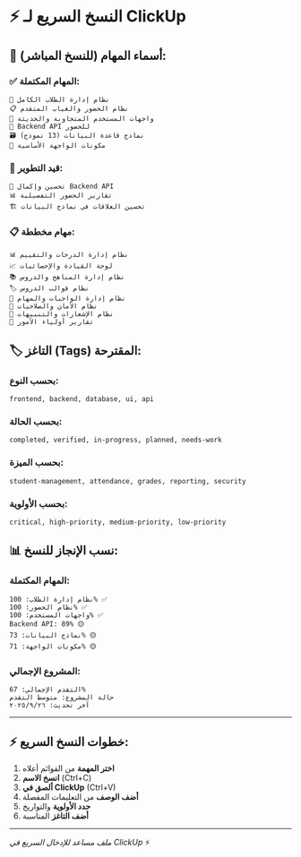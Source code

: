 # ⚡ النسخ السريع لـ ClickUp

## 🎯 أسماء المهام (للنسخ المباشر):

### ✅ المهام المكتملة:
```
👥 نظام إدارة الطلاب الكامل
📋 نظام الحضور والغياب المتقدم  
🎨 واجهات المستخدم المتجاوبة والحديثة
🔧 Backend API للحضور
🗃️ نماذج قاعدة البيانات (13 نموذج)
🧩 مكونات الواجهة الأساسية
```

### 🔄 قيد التطوير:
```
🔧 تحسين وإكمال Backend API
📊 تقارير الحضور التفصيلية
🏗️ تحسين العلاقات في نماذج البيانات
```

### 📋 مهام مخططة:
```
📊 نظام إدارة الدرجات والتقييم
📈 لوحة القيادة والإحصائيات
📚 نظام إدارة المناهج والدروس
🏷️ نظام قوالب الدروس
📝 نظام إدارة الواجبات والمهام
🔐 نظام الأمان والصلاحيات
📧 نظام الإشعارات والتنبيهات
📄 تقارير أولياء الأمور
```

## 🏷️ التاغز (Tags) المقترحة:

### بحسب النوع:
```
frontend, backend, database, ui, api
```

### بحسب الحالة:
```
completed, verified, in-progress, planned, needs-work
```

### بحسب الميزة:
```
student-management, attendance, grades, reporting, security
```

### بحسب الأولوية:
```
critical, high-priority, medium-priority, low-priority
```

## 📊 نسب الإنجاز للنسخ:

### المهام المكتملة:
```
نظام إدارة الطلاب: 100% ✅
نظام الحضور: 100% ✅
واجهات المستخدم: 100% ✅
Backend API: 89% 🟡
نماذج البيانات: 73% 🟡
مكونات الواجهة: 71% 🟡
```

### المشروع الإجمالي:
```
التقدم الإجمالي: 67%
حالة المشروع: متوسط التقدم
آخر تحديث: ٢٦‏/٩‏/٢٠٢٥
```

---

## ⚡ خطوات النسخ السريع:

1. **اختر المهمة** من القوائم أعلاه
2. **انسخ الاسم** (Ctrl+C)
3. **ألصق في ClickUp** (Ctrl+V)
4. **أضف الوصف** من التعليمات المفصلة
5. **حدد الأولوية** والتواريخ
6. **أضف التاغز** المناسبة

---
*ملف مساعد للإدخال السريع في ClickUp* ⚡
